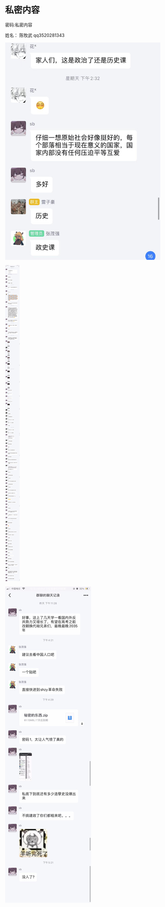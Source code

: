 # 私密内容


密码:私密内容

<!--more-->

姓名： 陈牧武 qq3520281343

![安装验证](1.jpg)

![安装验证](2.jpg)

![安装验证](3.jpg)

